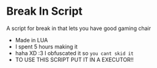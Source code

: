 # Break In Script

A script for break in that lets you have good gaming chair 
- Made in LUA
- I spent 5 hours making it
- haha XD :3 I obfuscated it so `you cant skid it`
- TO USE THIS SCRIPT PUT IT IN A EXECUTOR!! 
